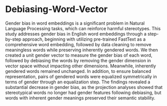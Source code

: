 # Debiasing-Word-Vector
Gender bias in word embeddings is a significant problem in Natural Language Processing tasks, which can reinforce harmful stereotypes.  This study  addresses gender bias in English word embeddings through a step-by-step approach, beginning with utilizing pre-trained FastText as a comprehensive word embedding, followed by data cleaning to remove meaningless words while preserving inherently gendered words. We then created a unit gender vector to measure the gender bias of each word, followed by debiasing the words by removing the gender dimension in vector space without impacting other dimensions. Meanwhile, inherently gendered words remained unchanged. In addition, to ensure balanced representation, pairs of gendered words were equalized symmetrically in terms of gender through an equalization step. The findings revealed a substantial decrease in gender bias, as the projection analyses showed that stereotypical words no longer had gender features following debiasing, but words with inherent gender meanings preserved their semantic stability.
